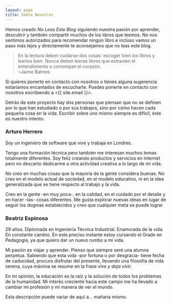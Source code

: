 ```yaml
---
layout: page
title: Sobre Nosotros
---
```


Hemos creado *No Leas Este Blog* siguiendo nuestra pasión por aprender,
descubrir y también compartir muchos de los libros que leemos. No nos sentimos
autorizados para recomendar ningún libro e incluso vamos un paso más lejos y
directamente te aconsejamos que no leas este blog.

> En la lectura deben cuidarse dos cosas: escoger bien los libros y leerlos
bien. Nunca deben leerse libros que extravíen el entendimiento o corrompan el
corazón.  
~Jaime Balmes

Si quieres ponerte en contacto con nosotros o tienes alguna sugerencia
estaríamos encantados de escucharte. Puedes ponerte en contacto con nosotros
escribiendo a <{{ site.email }}>.

Detrás de este proyecto hay dos personas que piensan que no se definen por lo
que han estudiado o por sus trabajos, sino por cómo hacen cada pequeña cosa en
la vida. Escribir sobre uno mismo siempre es difícil, éste es nuestro intento.


### Arturo Herrero

Soy un ingeniero de software que vive y trabaja en Londres.

Tengo una formación técnica pero también me interesan muchos temas totalmente
diferentes. Soy feliz creando productos y servicios en Internet pero no
descarto dedicarme a otra actividad creativa a lo largo de mi vida.

No creo en muchas cosas que la mayoría de la gente considera buenas. No
creo en el modelo actual de sociedad, en el modelo educativo, ni en la idea
generalizada que se tiene respecto al trabajo y la vida.

Creo en la gente -en muy poca-, en la calidad, en el cuidado por el detalle y en
hacer -las- cosas diferentes. Me gusta explorar nuevas ideas en lugar de seguir
los dogmas establecidos y creo que cualquier meta se puede lograr.


### Beatriz Espinosa

29 años. Diplomada en Ingeniería Técnica Industrial. Enamorada de la vida. En
constante cambio. En este preciso instante estoy cursando el Grado en Pedagogía,
ya que quiero dar un nuevo rumbo a mi vida.

Mi pasión es viajar y aprender. Pienso que siempre seré una alumna perpetua.
Sabiendo que esta vida -por fortuna o por desgracia- tiene fecha de caducidad,
procuro disfrutar del presente, llevando una filosofía de vida serena, cuya
máxima se resume en la frase *vive y deja vivir*.

En mi opinión, la educación es la raíz y la solución de todos los problemas de
la humanidad. Mi interés creciente hacia este campo me ha llevado a cambiar mi
profesión y mi manera de ver el mundo.

Esta descripción puede variar de aquí a… mañana mismo.
